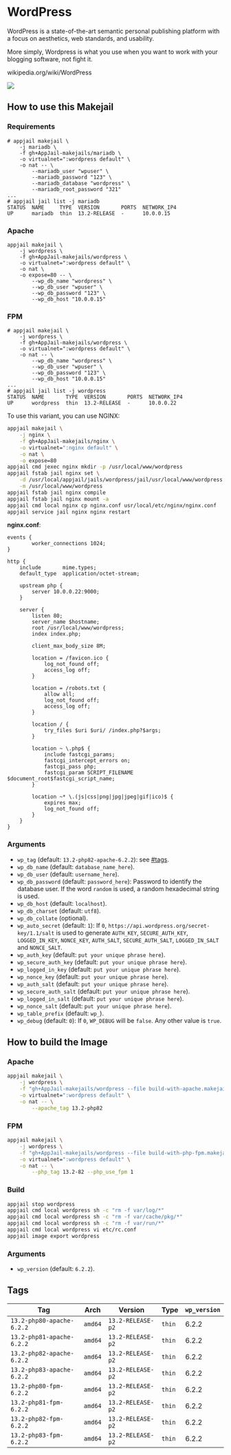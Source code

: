 # WordPress

WordPress is a state-of-the-art semantic personal publishing platform with a focus on aesthetics, web standards, and usability.

More simply, Wordpress is what you use when you want to work with your blogging software, not fight it.

wikipedia.org/wiki/WordPress

![](https://upload.wikimedia.org/wikipedia/commons/thumb/2/20/WordPress_logo.svg/240px-WordPress_logo.svg.png)

## How to use this Makejail

### Requirements

```
# appjail makejail \
    -j mariadb \
    -f gh+AppJail-makejails/mariadb \
    -o virtualnet=":wordpress default" \
    -o nat -- \
        --mariadb_user "wpuser" \
        --mariadb_password "123" \
        --mariadb_database "wordpress" \
        --mariadb_root_password "321"
...
# appjail jail list -j mariadb
STATUS  NAME     TYPE  VERSION       PORTS  NETWORK_IP4
UP      mariadb  thin  13.2-RELEASE  -      10.0.0.15
```

### Apache

```
appjail makejail \
    -j wordpress \
    -f gh+AppJail-makejails/wordpress \
    -o virtualnet=":wordpress default" \
    -o nat \
    -o expose=80 -- \
        --wp_db_name "wordpress" \
        --wp_db_user "wpuser" \
        --wp_db_password "123" \
        --wp_db_host "10.0.0.15"
```

### FPM

```
# appjail makejail \
    -j wordpress \
    -f gh+AppJail-makejails/wordpress \
    -o virtualnet=":wordpress default" \
    -o nat -- \
        --wp_db_name "wordpress" \
        --wp_db_user "wpuser" \
        --wp_db_password "123" \
        --wp_db_host "10.0.0.15"
...
# appjail jail list -j wordpress
STATUS  NAME       TYPE  VERSION       PORTS  NETWORK_IP4
UP      wordpress  thin  13.2-RELEASE  -      10.0.0.22
```

To use this variant, you can use NGINX:

```sh
appjail makejail \
    -j nginx \
    -f gh+AppJail-makejails/nginx \
    -o virtualnet=":nginx default" \
    -o nat \
    -o expose=80
appjail cmd jexec nginx mkdir -p /usr/local/www/wordpress
appjail fstab jail nginx set \
    -d /usr/local/appjail/jails/wordpress/jail/usr/local/www/wordpress \
    -m /usr/local/www/wordpress
appjail fstab jail nginx compile
appjail fstab jail nginx mount -a
appjail cmd local nginx cp nginx.conf usr/local/etc/nginx/nginx.conf
appjail service jail nginx nginx restart
```

**nginx.conf**:

```
events {
        worker_connections 1024;
}

http {
    include       mime.types;
	default_type  application/octet-stream;

	upstream php {
		server 10.0.0.22:9000;
	}

    server {
        listen 80;
        server_name $hostname;
        root /usr/local/www/wordpress;
        index index.php;

		client_max_body_size 8M;

		location = /favicon.ico {
			log_not_found off;
			access_log off;
		}

		location = /robots.txt {
			allow all;
			log_not_found off;
			access_log off;
		}

		location / {
			try_files $uri $uri/ /index.php?$args;
		}

		location ~ \.php$ {
			include fastcgi_params;
			fastcgi_intercept_errors on;
			fastcgi_pass php;
			fastcgi_param SCRIPT_FILENAME $document_root$fastcgi_script_name;
		}

		location ~* \.(js|css|png|jpg|jpeg|gif|ico)$ {
			expires max;
			log_not_found off;
		}
    }
}
```

### Arguments

* `wp_tag` (default: `13.2-php82-apache-6.2.2`): see [#tags](#tags).
* `wp_db_name` (default: `database_name_here`).
* `wp_db_user` (default: `username_here`).
* `wp_db_password` (default: `password_here`): Password to identify the database user. If the word `random` is used, a random hexadecimal string is used.
* `wp_db_host` (default: `localhost`).
* `wp_db_charset` (default: `utf8`).
* `wp_db_collate` (optional).
* `wp_auto_secret` (default: `1`): If `0`, `https://api.wordpress.org/secret-key/1.1/salt` is used to generate `AUTH_KEY`, `SECURE_AUTH_KEY`, `LOGGED_IN_KEY`, `NONCE_KEY`, `AUTH_SALT`, `SECURE_AUTH_SALT`, `LOGGED_IN_SALT` and `NONCE_SALT`.
* `wp_auth_key` (default: `put your unique phrase here`).
* `wp_secure_auth_key` (default: `put your unique phrase here`).
* `wp_logged_in_key` (default: `put your unique phrase here`).
* `wp_nonce_key` (default: `put your unique phrase here`).
* `wp_auth_salt` (default: `put your unique phrase here`).
* `wp_secure_auth_salt` (default: `put your unique phrase here`).
* `wp_logged_in_salt` (default: `put your unique phrase here`).
* `wp_nonce_salt` (default: `put your unique phrase here`).
* `wp_table_prefix` (default: `wp_`).
* `wp_debug` (default: `0`): If `0`, `WP_DEBUG` will be `false`. Any other value is `true`.

## How to build the Image

### Apache

```sh
appjail makejail \
    -j wordpress \
    -f "gh+AppJail-makejails/wordpress --file build-with-apache.makejail" \
    -o virtualnet=":wordpress default" \
    -o nat -- \
        --apache_tag 13.2-php82
```

### FPM

```sh
appjail makejail \
    -j wordpress \
    -f "gh+AppJail-makejails/wordpress --file build-with-php-fpm.makejail" \
    -o virtualnet=":wordpress default" \
    -o nat -- \
        --php_tag 13.2-82 --php_use_fpm 1
```

### Build

```sh
appjail stop wordpress
appjail cmd local wordpress sh -c "rm -f var/log/*"
appjail cmd local wordpress sh -c "rm -f var/cache/pkg/*"
appjail cmd local wordpress sh -c "rm -f var/run/*"
appjail cmd local wordpress vi etc/rc.conf
appjail image export wordpress
```

### Arguments

* `wp_version` (default: `6.2.2`).

## Tags

| Tag                       | Arch    | Version           | Type   | `wp_version` |
| ------------------------- | ------- | ----------------- | ------ | ------------ |
| `13.2-php80-apache-6.2.2` | `amd64` | `13.2-RELEASE-p2` | `thin` |    6.2.2     |
| `13.2-php81-apache-6.2.2` | `amd64` | `13.2-RELEASE-p2` | `thin` |    6.2.2     |
| `13.2-php82-apache-6.2.2` | `amd64` | `13.2-RELEASE-p2` | `thin` |    6.2.2     |
| `13.2-php83-apache-6.2.2` | `amd64` | `13.2-RELEASE-p2` | `thin` |    6.2.2     |
| `13.2-php80-fpm-6.2.2`    | `amd64` | `13.2-RELEASE-p2` | `thin` |    6.2.2     |
| `13.2-php81-fpm-6.2.2`    | `amd64` | `13.2-RELEASE-p2` | `thin` |    6.2.2     |
| `13.2-php82-fpm-6.2.2`    | `amd64` | `13.2-RELEASE-p2` | `thin` |    6.2.2     |
| `13.2-php83-fpm-6.2.2`    | `amd64` | `13.2-RELEASE-p2` | `thin` |    6.2.2     |
